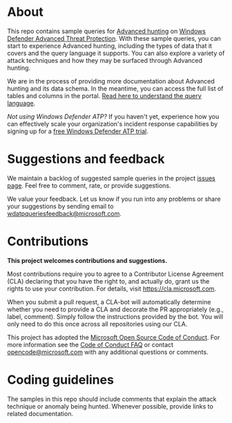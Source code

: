 # About
This repo contains sample queries for [Advanced hunting](https://securitycenter.windows.com/hunting) on [Windows Defender Advanced Threat Protection](https://www.microsoft.com/en-us/windowsforbusiness/windows-atp?ocid=queryrepogit).
With these sample queries, you can start to experience Advanced hunting, including the types of data that it covers and the query language it supports. You can also explore a variety of attack techniques and how they may be surfaced through Advanced hunting.

We are in the process of providing more documentation about Advanced hunting and its data schema. In the meantime, you can access the full list of tables and columns in the portal. [Read here to understand the query language](https://go.microsoft.com/fwlink/?linkid=866515).

*Not using Windows Defender ATP?* If you haven't yet, experience how you can effectively scale your organization's incident response capabilities by signing up for a [free Windows Defender ATP trial](https://www.microsoft.com/en-us/windowsforbusiness/windows-atp?ocid=queryrepogit). 

# Suggestions and feedback
We maintain a backlog of suggested sample queries in the project [issues page](https://github.com/Microsoft/WindowsDefenderATP-Hunting-Queries/issues). Feel free to comment, rate, or provide suggestions.

We value your feedback. Let us know if you run into any problems or share your suggestions by sending email to wdatpqueriesfeedback@microsoft.com.

# Contributions

<b>This project welcomes contributions and suggestions.</b>

Most contributions require you to agree to a Contributor License Agreement (CLA) declaring that you have the right to,
and actually do, grant us the rights to use your contribution. For details, visit
https://cla.microsoft.com.

When you submit a pull request, a CLA-bot will automatically determine whether you need
to provide a CLA and decorate the PR appropriately (e.g., label, comment). Simply follow the
instructions provided by the bot. You will only need to do this once across all repositories using our CLA.

This project has adopted the [Microsoft Open Source Code of Conduct](https://opensource.microsoft.com/codeofconduct/).
For more information see the [Code of Conduct FAQ](https://opensource.microsoft.com/codeofconduct/faq/)
or contact [opencode@microsoft.com](mailto:opencode@microsoft.com) with any additional questions or comments.

# Coding guidelines
The samples in this repo should include comments that explain the attack technique or anomaly being hunted. Whenever possible, provide links to related documentation.

<!--In addition, queries should adhere to the published Windows Defender ATP Advanced hunting performance best practices.-->
